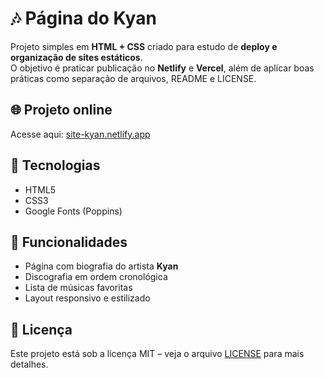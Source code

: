# 🎶 Página do Kyan

Projeto simples em **HTML + CSS** criado para estudo de **deploy e organização de sites estáticos**.  
O objetivo é praticar publicação no **Netlify** e **Vercel**, além de aplicar boas práticas como separação de arquivos, README e LICENSE.

## 🌐 Projeto online
Acesse aqui: [site-kyan.netlify.app](https://site-kyan.netlify.app)

## 🚀 Tecnologias
- HTML5
- CSS3
- Google Fonts (Poppins)

## 🎯 Funcionalidades
- Página com biografia do artista **Kyan**
- Discografia em ordem cronológica
- Lista de músicas favoritas
- Layout responsivo e estilizado

## 📜 Licença
Este projeto está sob a licença MIT – veja o arquivo [LICENSE](LICENSE) para mais detalhes.


